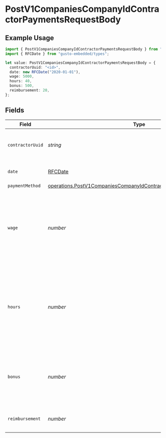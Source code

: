 # PostV1CompaniesCompanyIdContractorPaymentsRequestBody

## Example Usage

```typescript
import { PostV1CompaniesCompanyIdContractorPaymentsRequestBody } from "gusto-embedded/models/operations";
import { RFCDate } from "gusto-embedded/types";

let value: PostV1CompaniesCompanyIdContractorPaymentsRequestBody = {
  contractorUuid: "<id>",
  date: new RFCDate("2020-01-01"),
  wage: 5000,
  hours: 40,
  bonus: 500,
  reimbursement: 20,
};
```

## Fields

| Field                                                                                                                                                    | Type                                                                                                                                                     | Required                                                                                                                                                 | Description                                                                                                                                              | Example                                                                                                                                                  |
| -------------------------------------------------------------------------------------------------------------------------------------------------------- | -------------------------------------------------------------------------------------------------------------------------------------------------------- | -------------------------------------------------------------------------------------------------------------------------------------------------------- | -------------------------------------------------------------------------------------------------------------------------------------------------------- | -------------------------------------------------------------------------------------------------------------------------------------------------------- |
| `contractorUuid`                                                                                                                                         | *string*                                                                                                                                                 | :heavy_check_mark:                                                                                                                                       | The contractor receiving the payment                                                                                                                     |                                                                                                                                                          |
| `date`                                                                                                                                                   | [RFCDate](../../types/rfcdate.md)                                                                                                                        | :heavy_check_mark:                                                                                                                                       | Date of contractor payment                                                                                                                               | 2020-01-01                                                                                                                                               |
| `paymentMethod`                                                                                                                                          | [operations.PostV1CompaniesCompanyIdContractorPaymentsPaymentMethod](../../models/operations/postv1companiescompanyidcontractorpaymentspaymentmethod.md) | :heavy_minus_sign:                                                                                                                                       | N/A                                                                                                                                                      |                                                                                                                                                          |
| `wage`                                                                                                                                                   | *number*                                                                                                                                                 | :heavy_minus_sign:                                                                                                                                       | If the contractor is on a fixed wage, this is the fixed wage payment for the contractor, regardless of hours worked                                      | 5000                                                                                                                                                     |
| `hours`                                                                                                                                                  | *number*                                                                                                                                                 | :heavy_minus_sign:                                                                                                                                       | If the contractor is on an hourly wage, this is the number of hours that the contractor worked for the payment                                           | 40                                                                                                                                                       |
| `bonus`                                                                                                                                                  | *number*                                                                                                                                                 | :heavy_minus_sign:                                                                                                                                       | If the contractor is on an hourly wage, this is the bonus the contractor earned                                                                          | 500                                                                                                                                                      |
| `reimbursement`                                                                                                                                          | *number*                                                                                                                                                 | :heavy_minus_sign:                                                                                                                                       | Reimbursed wages for the contractor                                                                                                                      | 20                                                                                                                                                       |